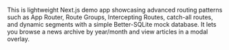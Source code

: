 This is lightweight Next.js demo app showcasing advanced routing patterns such as App Router, Route Groups, Intercepting Routes, catch-all routes, and dynamic segments with a simple Better-SQLite mock database. It lets you browse a news archive by year/month and view articles in a modal overlay.